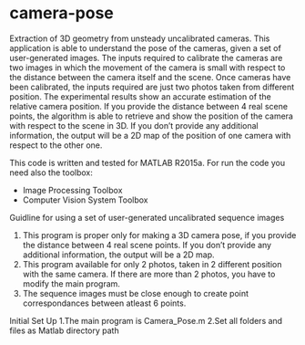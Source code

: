 # camera-pose
Extraction of 3D geometry from unsteady uncalibrated cameras.
This application is able to understand the pose of the cameras, given a set of user-generated images.
The inputs required to calibrate the cameras are two images in which the movement of the camera is small with respect to the distance between the camera itself and the scene. Once cameras have been calibrated, the inputs required are just
two photos taken from different position. The experimental results show an accurate
estimation of the relative camera position. If you provide the distance between 4 real scene
points, the algorithm is able to retrieve and show the position of the camera with respect to
the scene in 3D. If you don’t provide any additional information, the output will be a 2D map
of the position of one camera with respect to the other one.

This code is written and tested for MATLAB R2015a. For run the code you need also the toolbox:
- Image Processing Toolbox
- Computer Vision System Toolbox

Guidline for using a set of user-generated uncalibrated sequence images
1) This program is proper only for making a 3D camera pose, if you provide the distance between 4 real scene
points. If you don’t provide any additional information, the output will be a 2D map.
2) This program available for only 2 photos, taken in 2 different position with the same camera. 
If there are more than 2 photos, you have to modify the main program.
3) The sequence images must be close enough to create point correspondances between atleast 6 points.

Initial Set Up
1.The main program is Camera_Pose.m
2.Set all folders and files as Matlab directory path
